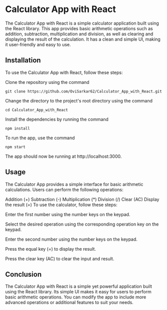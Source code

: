# Calculator App with React

The Calculator App with React is a simple calculator application built using the React library. This app provides basic arithmetic operations such as addition, subtraction, multiplication and division, as well as clearing and displaying the result of the calculation. It has a clean and simple UI, making it user-friendly and easy to use.

## Installation

To use the Calculator App with React, follow these steps:

Clone the repository using the command 

    git clone https://github.com/OviSarkar62/Calculator_App_with_React.git

Change the directory to the project's root directory using the command 
     
    cd Calculator_App_with_React

Install the dependencies by running the command 

    npm install

To run the app, use the command 
  
    npm start

The app should now be running at http://localhost:3000.

## Usage

The Calculator App provides a simple interface for basic arithmetic calculations. Users can perform the following operations:

Addition (+)
Subtraction (-)
Multiplication (*)
Division (/)
Clear (AC)
Display the result (=)
To use the calculator, follow these steps:

Enter the first number using the number keys on the keypad.

Select the desired operation using the corresponding operation key on the keypad.

Enter the second number using the number keys on the keypad.

Press the equal key (=) to display the result.

Press the clear key (AC) to clear the input and result.

## Conclusion
The Calculator App with React is a simple yet powerful application built using the React library. Its simple UI makes it easy for users to perform basic arithmetic operations. You can modify the app to include more advanced operations or additional features to suit your needs.
